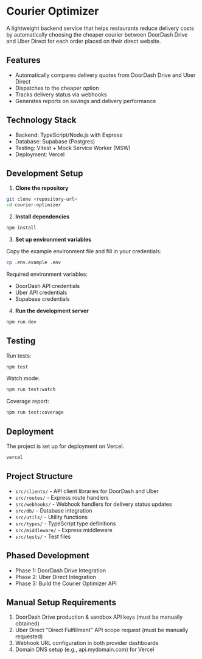 # Courier Optimizer

A lightweight backend service that helps restaurants reduce delivery costs by automatically choosing the cheaper courier between DoorDash Drive and Uber Direct for each order placed on their direct website.

## Features

- Automatically compares delivery quotes from DoorDash Drive and Uber Direct
- Dispatches to the cheaper option
- Tracks delivery status via webhooks
- Generates reports on savings and delivery performance

## Technology Stack

- Backend: TypeScript/Node.js with Express
- Database: Supabase (Postgres)
- Testing: Vitest + Mock Service Worker (MSW)
- Deployment: Vercel

## Development Setup

1. **Clone the repository**

```bash
git clone <repository-url>
cd courier-optimizer
```

2. **Install dependencies**

```bash
npm install
```

3. **Set up environment variables**

Copy the example environment file and fill in your credentials:

```bash
cp .env.example .env
```

Required environment variables:
- DoorDash API credentials
- Uber API credentials
- Supabase credentials

4. **Run the development server**

```bash
npm run dev
```

## Testing

Run tests:

```bash
npm test
```

Watch mode:

```bash
npm run test:watch
```

Coverage report:

```bash
npm run test:coverage
```

## Deployment

The project is set up for deployment on Vercel.

```bash
vercel
```

## Project Structure

- `src/clients/` - API client libraries for DoorDash and Uber
- `src/routes/` - Express route handlers
- `src/webhooks/` - Webhook handlers for delivery status updates
- `src/db/` - Database integration
- `src/utils/` - Utility functions
- `src/types/` - TypeScript type definitions
- `src/middleware/` - Express middleware
- `src/tests/` - Test files

## Phased Development

- Phase 1: DoorDash Drive Integration
- Phase 2: Uber Direct Integration
- Phase 3: Build the Courier Optimizer API

## Manual Setup Requirements

1. DoorDash Drive production & sandbox API keys (must be manually obtained)
2. Uber Direct "Direct Fulfillment" API scope request (must be manually requested)
3. Webhook URL configuration in both provider dashboards
4. Domain DNS setup (e.g., api.mydomain.com) for Vercel 